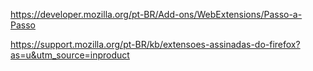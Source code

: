 https://developer.mozilla.org/pt-BR/Add-ons/WebExtensions/Passo-a-Passo

https://support.mozilla.org/pt-BR/kb/extensoes-assinadas-do-firefox?as=u&utm_source=inproduct